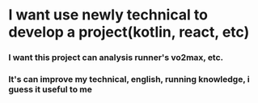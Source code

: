 # I want use newly technical to develop a project(kotlin, react, etc)
### I want this project can analysis runner's vo2max, etc.
### It's can improve my technical, english, running knowledge, i guess it useful to me 
 
